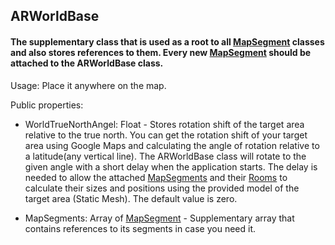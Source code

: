 ## ARWorldBase

#### The supplementary class that is used as a root to all [MapSegment](https://github.com/nesseratious/AR-Navigation/blob/master/API/MapSegment.md) classes and also stores references to them. Every new [MapSegment](https://github.com/nesseratious/AR-Navigation/blob/master/API/MapSegment.md) should be attached to the ARWorldBase class. 

Usage: Place it anywhere on the map. 

Public properties: 

- WorldTrueNorthAngel: Float - Stores rotation shift of the target area relative to the true north. You can get the rotation shift of your target area using Google Maps and calculating the angle of rotation relative to a latitude(any vertical line). The ARWorldBase class will rotate to the given angle with a short delay when the application starts. The delay is needed to allow the attached [MapSegments](https://github.com/nesseratious/AR-Navigation/blob/master/API/MapSegment.md) and their [Rooms](https://github.com/nesseratious/AR-Navigation/blob/master/API/Room.md) to calculate their sizes and positions using the provided model of the target area (Static Mesh). The default value is zero.

- MapSegments: Array of [MapSegment](https://github.com/nesseratious/AR-Navigation/blob/master/API/MapSegment.md) - Supplementary array that contains references to its segments in case you need it.
